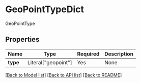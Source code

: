 # GeoPointTypeDict

GeoPointType

## Properties
| Name | Type | Required | Description |
| ------------ | ------------- | ------------- | ------------- |
**type** | Literal["geopoint"] | Yes | None |


[[Back to Model list]](../../../../README.md#models-v2-link) [[Back to API list]](../../../../README.md#apis-v2-link) [[Back to README]](../../../../README.md)
